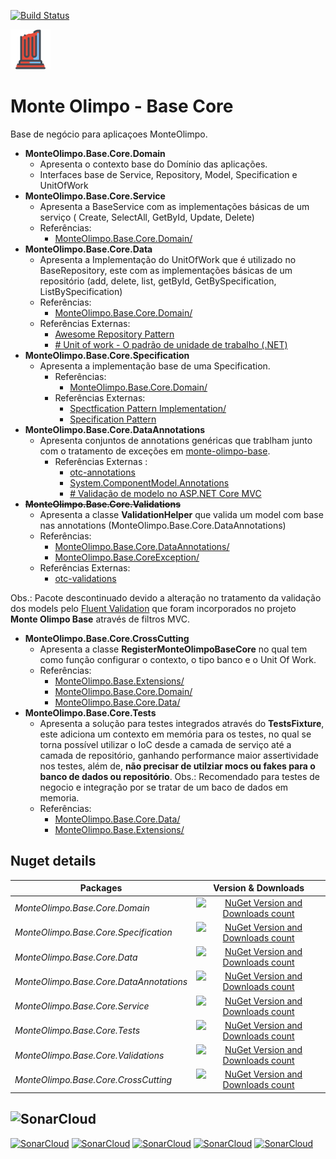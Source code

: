 
[![Build Status](https://dev.azure.com/MMarlonMs/MonteOlimpo/_apis/build/status/mmarlonms.monte-olimpo-base-core)](https://dev.azure.com/MMarlonMs/MonteOlimpo/_build/latest?definitionId=1)

![Logo](https://github.com/mmarlonms/monte-olimpo-base-core/blob/master/docs/monte-olimpo-base-core.png)


# Monte Olimpo - Base Core 
Base de negócio para aplicaçoes MonteOlimpo.

* __MonteOlimpo.Base.Core.Domain__
	* Apresenta o contexto base do Domínio das aplicações.
	* Interfaces base de Service, Repository, Model, Specification e UnitOfWork
*	__MonteOlimpo.Base.Core.Service__
	*	Apresenta a BaseService com as implementações básicas de um serviço ( Create, SelectAll, GetById, Update, Delete) 
	*	Referências:
		*	 [MonteOlimpo.Base.Core.Domain/](https://www.nuget.org/packages/MonteOlimpo.Base.Core.Domain/)
*	__MonteOlimpo.Base.Core.Data__
	*	Apresenta a Implementação do UnitOfWork que é utilizado no BaseRepository, este com as implementações básicas de um repositório (add, delete, list, getById, GetBySpecification, ListBySpecification)
	*	Referências:
		* [MonteOlimpo.Base.Core.Domain/](https://www.nuget.org/packages/MonteOlimpo.Base.Core.Domain/)
	* Referências Externas:
		*  [Awesome Repository Pattern](https://blog.kylegalbraith.com/2018/03/06/getting-familiar-with-the-awesome-repository-pattern/)
		* [# Unit of work - O padrão de unidade de trabalho (.NET)](https://www.devmedia.com.br/unit-of-work-o-padrao-de-unidade-de-trabalho-net/25811)
* __MonteOlimpo.Base.Core.Specification__
	* Apresenta a implementação base de uma Specification.
		* Referências:
			* [MonteOlimpo.Base.Core.Domain/](https://www.nuget.org/packages/MonteOlimpo.Base.Core.Domain/)
		* Referências Externas:
			* [Spectfication Pattern Implementation/](https://enterprisecraftsmanship.com/posts/specification-pattern-c-implementation/)
			* [Specification Pattern](https://en.wikipedia.org/wiki/Specification_pattern)
*  __MonteOlimpo.Base.Core.DataAnnotations__
	* Apresenta conjuntos de annotations  genéricas que trablham junto com o tratamento de exceções em [monte-olimpo-base](https://github.com/mmarlonms/monte-olimpo-base).
		* Referências Externas : 
			* [otc-annotations](https://github.com/OleConsignado/otc-annotations)
			* [System.ComponentModel.Annotations](https://github.com/dotnet/corefx/tree/v1.1.8/src/System.ComponentModel.Annotations)
			* [# Validação de modelo no ASP.NET Core MVC](https://docs.microsoft.com/pt-br/aspnet/core/mvc/models/validation?view=aspnetcore-2.2)
* ~~__MonteOlimpo.Base.Core.Validations__~~
	* Apresenta a classe __ValidationHelper__ que valida um model com base nas annotations (MonteOlimpo.Base.Core.DataAnnotations)
	* Referências: 
		* [MonteOlimpo.Base.Core.DataAnnotations/](https://www.nuget.org/packages/MonteOlimpo.Base.Core.DataAnnotations/)
		* [MonteOlimpo.Base.CoreException/](https://www.nuget.org/packages/MonteOlimpo.Base.CoreException/)
	* Referências Externas:
		* [otc-validations](https://github.com/OleConsignado/otc-validations)

Obs.: Pacote descontinuado devido a alteração no tratamento da validação dos models pelo [Fluent Validation](https://www.carlrippon.com/fluentvalidation-in-an-asp-net-core-web-api/) que foram incorporados no projeto __Monte Olimpo Base__ através de filtros MVC.

* __MonteOlimpo.Base.Core.CrossCutting__
	* Apresenta a classe __RegisterMonteOlimpoBaseCore__ no qual tem como função configurar o contexto, o tipo banco e o Unit Of Work.
	* Referências: 
		* [MonteOlimpo.Base.Extensions/](https://www.nuget.org/packages/MonteOlimpo.Base.Extensions/)
		* [MonteOlimpo.Base.Core.Domain/](https://www.nuget.org/packages/MonteOlimpo.Base.Core.Domain/)
		* [MonteOlimpo.Base.Core.Data/](https://www.nuget.org/packages/MonteOlimpo.Base.Core.Data/)
* __MonteOlimpo.Base.Core.Tests__
	* Apresenta a solução para testes integrados através do __TestsFixture__, este adiciona um contexto em memória para os testes, no qual se torna possível utilizar o IoC desde a camada de serviço até a camada de repositório, ganhando performance maior assertividade nos testes, além de, __não precisar de utilziar mocs ou fakes para o banco de dados ou repositório__. Obs.: Recomendado para testes de negocio e integração por se tratar de um baco de dados em memoria. 
	* Referências: 
		* [MonteOlimpo.Base.Core.Data/](https://www.nuget.org/packages/MonteOlimpo.Base.Core.Data/)	
		*  [MonteOlimpo.Base.Extensions/](https://www.nuget.org/packages/MonteOlimpo.Base.Extensions/)

## Nuget details
|Packages|Version & Downloads|
|---------------------------|:---:|
|*MonteOlimpo.Base.Core.Domain*|[![NuGet Version and Downloads count](https://buildstats.info/nuget/MonteOlimpo.Base.Core.Domain)](https://www.nuget.org/packages/MonteOlimpo.Base.Core.Domain)|
|*MonteOlimpo.Base.Core.Specification*|[![NuGet Version and Downloads count](https://buildstats.info/nuget/MonteOlimpo.Base.Core.Specification)](https://www.nuget.org/packages/MonteOlimpo.Base.Core.Specification)|
|*MonteOlimpo.Base.Core.Data*|[![NuGet Version and Downloads count](https://buildstats.info/nuget/MonteOlimpo.Base.Core.Data)](https://www.nuget.org/packages/MonteOlimpo.Base.Core.Data)|
|*MonteOlimpo.Base.Core.DataAnnotations*|[![NuGet Version and Downloads count](https://buildstats.info/nuget/MonteOlimpo.Base.Core.DataAnnotations)](https://www.nuget.org/packages/MonteOlimpo.Base.Core.DataAnnotations)|
|*MonteOlimpo.Base.Core.Service*|[![NuGet Version and Downloads count](https://buildstats.info/nuget/MonteOlimpo.Base.Core.Service)](https://www.nuget.org/packages/MonteOlimpo.Base.Core.Service)|
|*MonteOlimpo.Base.Core.Tests*|[![NuGet Version and Downloads count](https://buildstats.info/nuget/MonteOlimpo.Base.Core.Tests)](https://www.nuget.org/packages/MonteOlimpo.Base.Core.Tests)|
|*MonteOlimpo.Base.Core.Validations*|[![NuGet Version and Downloads count](https://buildstats.info/nuget/MonteOlimpo.Base.Core.Validations)](https://www.nuget.org/packages/MonteOlimpo.Base.Core.Validations)|
|*MonteOlimpo.Base.Core.CrossCutting*|[![NuGet Version and Downloads count](https://buildstats.info/nuget/MonteOlimpo.Base.Core.CrossCutting)](https://www.nuget.org/packages/MonteOlimpo.Base.Core.CrossCutting)|



## ![SonarCloud](https://sonarcloud.io/images/project_badges/sonarcloud-white.svg)
[![SonarCloud](https://sonarcloud.io/api/project_badges/measure?project=monte-olimpo-base-core&metric=ncloc)](https://sonarcloud.io/dashboard?id=monte-olimpo-base-core)
[![SonarCloud](https://sonarcloud.io/api/project_badges/measure?project=monte-olimpo-base-core&metric=duplicated_lines_density)](https://sonarcloud.io/dashboard?id=monte-olimpo-base-core)
[![SonarCloud](https://sonarcloud.io/api/project_badges/measure?project=monte-olimpo-base-core&metric=bugs)](https://sonarcloud.io/dashboard?id=monte-olimpo-base-core)
[![SonarCloud](https://sonarcloud.io/api/project_badges/measure?project=monte-olimpo-base-core&metric=vulnerabilities)](https://sonarcloud.io/dashboard?id=monte-olimpo-base-core)
[![SonarCloud](https://sonarcloud.io/api/project_badges/measure?project=monte-olimpo-base-core&metric=code_smells)](https://sonarcloud.io/dashboard?id=monte-olimpo-base-core)




